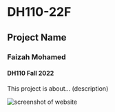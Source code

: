 # DH110-22F

## Project Name
### Faizah Mohamed
#### DH110 Fall 2022

This project is about... (description)

![screenshot of website](../screenshot.png)

